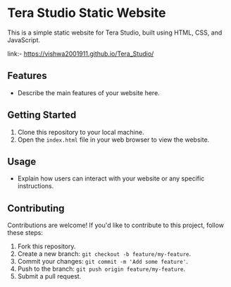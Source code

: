 # Tera Studio Static Website

This is a simple static website for Tera Studio, built using HTML, CSS, and JavaScript.

link:- https://vishwa2001911.github.io/Tera_Studio/ 

## Features

- Describe the main features of your website here.

## Getting Started

1. Clone this repository to your local machine.
2. Open the `index.html` file in your web browser to view the website.

## Usage

- Explain how users can interact with your website or any specific instructions.

## Contributing

Contributions are welcome! If you'd like to contribute to this project, follow these steps:

1. Fork this repository.
2. Create a new branch: `git checkout -b feature/my-feature`.
3. Commit your changes: `git commit -m 'Add some feature'`.
4. Push to the branch: `git push origin feature/my-feature`.
5. Submit a pull request.

